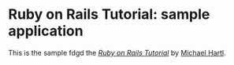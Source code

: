 # Ruby on Rails Tutorial: sample application

This is the sample fdgd
the [*Ruby on Rails Tutorial*](http://railstutorial.org/)
by [Michael Hartl](http://michaelhartl.com/).
